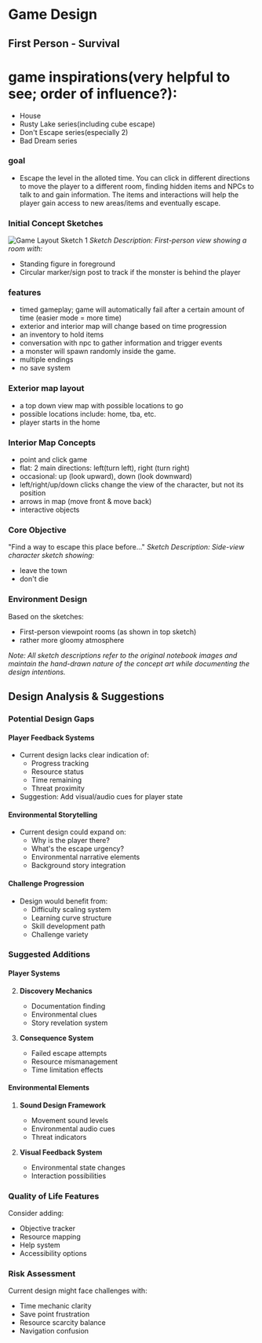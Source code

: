 
# Game Design
## First Person - Survival
# game inspirations(very helpful to see; order of influence?):
- House
- Rusty Lake series(including cube escape)
- Don't Escape series(especially 2)
- Bad Dream series

### goal
- Escape the level in the alloted time. You can click in different directions to move the player to a different room, finding hidden items and NPCs to talk to and gain information. The items and interactions will help the player gain access to new areas/items and eventually escape.


### Initial Concept Sketches
![Game Layout Sketch 1](https://github.com/avivpilipski/KZgameDesign/blob/main/gameDesign.jpg)
*Sketch Description: First-person view showing a room with:*
- Standing figure in foreground
- Circular marker/sign post to track if the monster is behind the player

### features
- timed gameplay; game will automatically fail after a certain amount of time (easier mode = more time)
- exterior and interior map will change based on time progression
- an inventory to hold items
- conversation with npc to gather information and trigger events
- a monster will spawn randomly inside the game. 
- multiple endings
- no save system

### Exterior map layout
- a top down view map with possible locations to go
- possible locations include: home, tba, etc. 
- player starts in the home

### Interior Map Concepts
- point and click game
- flat: 2 main directions: left(turn left), right (turn right)
- occasional: up (look upward), down (look downward)
- left/right/up/down clicks change the view of the character, but not its position
- arrows in map (move front & move back)
- interactive objects

### Core Objective
"Find a way to escape this place before..."
*Sketch Description: Side-view character sketch showing:*
- leave the town 
- don't die

### Environment Design
Based on the sketches:
- First-person viewpoint rooms (as shown in top sketch)
- rather more gloomy atmosphere

*Note: All sketch descriptions refer to the original notebook images and maintain the hand-drawn nature of the concept art while documenting the design intentions.*

## Design Analysis & Suggestions

### Potential Design Gaps

#### Player Feedback Systems
- Current design lacks clear indication of:
  - Progress tracking
  - Resource status
  - Time remaining
  - Threat proximity
- Suggestion: Add visual/audio cues for player state


#### Environmental Storytelling
- Current design could expand on:
  - Why is the player there?
  - What's the escape urgency?
  - Environmental narrative elements
  - Background story integration

#### Challenge Progression
- Design would benefit from:
  - Difficulty scaling system
  - Learning curve structure
  - Skill development path
  - Challenge variety

### Suggested Additions

#### Player Systems
2. **Discovery Mechanics**
   - Documentation finding
   - Environmental clues
   - Story revelation system

3. **Consequence System**
   - Failed escape attempts
   - Resource mismanagement
   - Time limitation effects

#### Environmental Elements
1. **Sound Design Framework**
   - Movement sound levels
   - Environmental audio cues
   - Threat indicators

2. **Visual Feedback System**
   - Environmental state changes
   - Interaction possibilities

### Quality of Life Features
Consider adding:
- Objective tracker
- Resource mapping
- Help system
- Accessibility options

### Risk Assessment
Current design might face challenges with:
- Time mechanic clarity
- Save point frustration
- Resource scarcity balance
- Navigation confusion